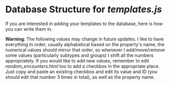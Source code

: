 # Database Structure for *templates.js*

If you are interested in adding your templates to the database, here is how you can write them in.

__Warning__: The following values may change in future updates. I like to have everything in order, usually alphabetical based on the property's name, the numerical values should mirror that order, so whenever I add/move/remove some values (particularly subtypes and groups) I shift all the numbers appropriately. If you would like to add new values, remember to edit *random_encounters.html* too to add a checkbox in the appropriate place. Just copy and paste an existing checkbox and edit its value and ID (you should edit that number 3 times in total), as well as the property name.
